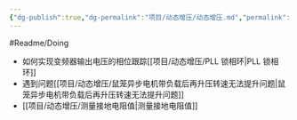 ```yaml
---
{"dg-publish":true,"dg-permalink":"项目/动态增压/动态增压.md","permalink":"/项目/动态增压/动态增压.md/"}
---
```



#Readme/Doing 

- 如何实现变频器输出电压的相位跟踪[[项目/动态增压/PLL 锁相环\|PLL 锁相环]]
- 遇到问题[[项目/动态增压/鼠笼异步电机带负载后再升压转速无法提升问题\|鼠笼异步电机带负载后再升压转速无法提升问题]]
- [[项目/动态增压/测量接地电阻值\|测量接地电阻值]]

